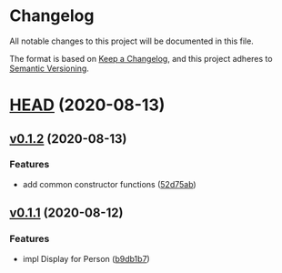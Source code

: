 # Changelog

All notable changes to this project will be documented in this file.

The format is based on [Keep a Changelog](https://keepachangelog.com/en/1.0.0/), and this project adheres to [Semantic Versioning](https://semver.org/spec/v2.0.0.html).

# [HEAD](https://github.com/SirWindfield/npm-package-json/compare/v0.1.2...HEAD) (2020-08-13)

## [v0.1.2](https://github.com/SirWindfield/npm-package-json/compare/v0.1.1...v0.1.2) (2020-08-13)

### Features

- add common constructor functions ([52d75ab](https://github.com/SirWindfield/npm-package-json/commit/52d75abef0b3b2694e059ee0ec8fb7e541f06301))

## [v0.1.1](https://github.com/SirWindfield/npm-package-json/compare/v0.1.0...v0.1.1) (2020-08-12)

### Features

- impl Display for Person ([b9db1b7](https://github.com/SirWindfield/npm-package-json/commit/b9db1b76919a0e54737a4f314f3d2f6331b57b4e))
